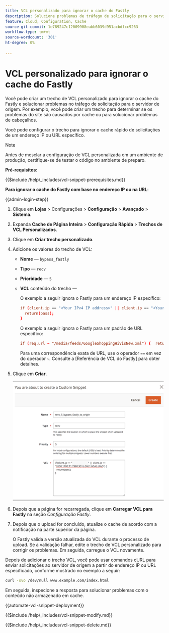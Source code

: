 ```yaml
---
title: VCL personalizado para ignorar o cache do Fastly
description: Solucione problemas de tráfego de solicitação para o servidor de origem criando um trecho de VCL personalizado para ignorar o cache do Fastly.
feature: Cloud, Configuration, Cache
source-git-commit: 1e789247c12009908eabb6039d951acbdfcc9263
workflow-type: tm+mt
source-wordcount: '301'
ht-degree: 0%

---
```


# VCL personalizado para ignorar o cache do Fastly

Você pode criar um trecho de VCL personalizado para ignorar o cache do Fastly e solucionar problemas no tráfego de solicitação para o servidor de origem. Por exemplo, você pode criar um trecho para determinar se os problemas do site são causados por cache ou para solucionar problemas de cabeçalhos.

Você pode configurar o trecho para ignorar o cache rápido de solicitações de um endereço IP ou URL específico.

>[!NOTE]
>
>Antes de mesclar a configuração de VCL personalizada em um ambiente de produção, certifique-se de testar o código no ambiente de preparo.

**Pré-requisitos:**

{{$include /help/_includes/vcl-snippet-prerequisites.md}}

**Para ignorar o cache do Fastly com base no endereço IP ou na URL**:

{{admin-login-step}}

1. Clique em **Lojas** > Configurações > **Configuração** > **Avançado** > **Sistema**.

1. Expanda **Cache de Página Inteira** > **Configuração Rápida** > **Trechos de VCL Personalizados**.

1. Clique em **Criar trecho personalizado**.

1. Adicione os valores do trecho de VCL:

   - **Nome** — `bypass_fastly`

   - **Tipo** — `recv`

   - **Prioridade** — `5`

   - **VCL** conteúdo do trecho —

     O exemplo a seguir ignora o Fastly para um endereço IP específico:

     ```conf
     if (client.ip == "<Your IPv4 IP address>" || client.ip == "<Your IPv6 IP address>") {
       return(pass);
     }
     ```

     O exemplo a seguir ignora o Fastly para um padrão de URL específico:

     ```conf
     if (req.url ~ "/media/feeds/GoogleShoppingHiVisNew.xml") {  return (pass);}
     ```

     Para uma correspondência exata de URL, use o operador `==` em vez do operador `~`. Consulte a [Referência de VCL do Fastly] para obter detalhes.

1. Clique em **Criar**.

   ![Criar/Ignorar Fastly no trecho do VCL](/help/assets/cdn/fastly-create-bypass-snippet.png)

1. Depois que a página for recarregada, clique em **Carregar VCL para Fastly** na seção *Configuração Fastly*.

1. Depois que o upload for concluído, atualize o cache de acordo com a notificação na parte superior da página.

   O Fastly valida a versão atualizada do VCL durante o processo de upload. Se a validação falhar, edite o trecho de VCL personalizado para corrigir os problemas. Em seguida, carregue o VCL novamente.

Depois de adicionar o trecho VCL, você pode usar comandos cURL para enviar solicitações ao servidor de origem a partir do endereço IP ou URL especificado, conforme mostrado no exemplo a seguir:

```bash
curl -svo /dev/null www.example.com/index.html
```

Em seguida, inspecione a resposta para solucionar problemas com o conteúdo não armazenado em cache.

{{automate-vcl-snippet-deployment}}

{{$include /help/_includes/vcl-snippet-modify.md}}

{{$include /help/_includes/vcl-snippet-delete.md}}

<!--External link definitions-->

[Referência do Fastly VCL]: https://docs.fastly.com/vcl/
